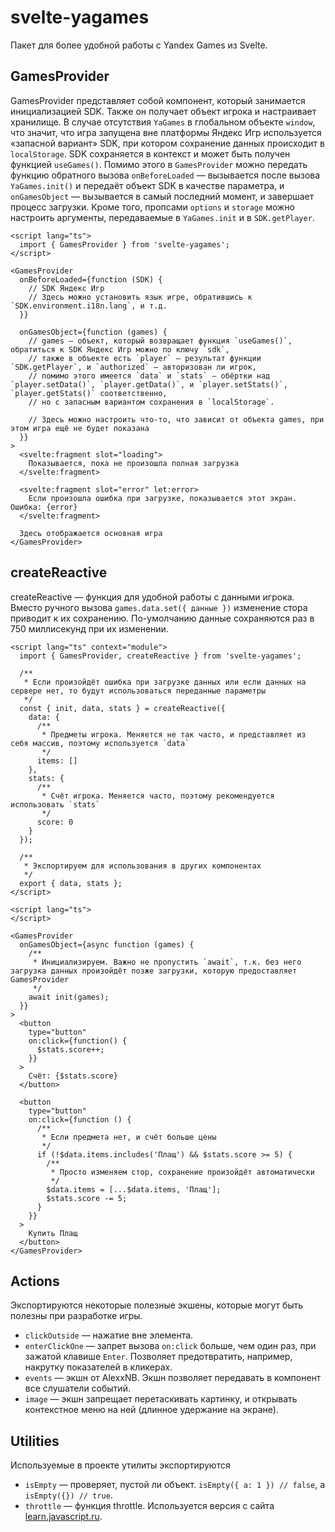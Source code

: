# svelte-yagames

Пакет для более удобной работы с Yandex Games из Svelte.

## GamesProvider

GamesProvider представляет собой компонент, который занимается инициализацией SDK. Также он получает объект игрока и настраивает хранилище. В случае отсутствия `YaGames` в глобальном объекте `window`, что значит, что игра запущена вне платформы Яндекс Игр используется «запасной вариант» SDK, при котором сохранение данных происходит в `localStorage`. SDK сохраняется в контекст и может быть получен функцией `useGames()`. Помимо этого в `GamesProvider` можно передать функцию обратного вызова `onBeforeLoaded` — вызывается после вызова `YaGames.init()` и передаёт объект SDK в качестве параметра, и `onGamesObject` — вызывается в самый последний момент, и завершает процесс загрузки.
Кроме того, пропсами `options` и `storage` можно настроить аргументы, передаваемые в `YaGames.init` и в `SDK.getPlayer`.

```svelte
<script lang="ts">
  import { GamesProvider } from 'svelte-yagames';
</script>

<GamesProvider
  onBeforeLoaded={function (SDK) {
    // SDK Яндекс Игр
    // Здесь можно установить язык игре, обратившись к `SDK.environment.i18n.lang`, и т.д.
  }}

  onGamesObject={function (games) {
    // games — объект, который возвращает функция `useGames()`, обратиться к SDK Яндекс Игр можно по ключу `sdk`,
    // также в объекте есть `player` — результат функции `SDK.getPlayer`, и `authorized` — авторизован ли игрок,
    // помимо этого имеется `data` и `stats` — обёртки над `player.setData()`, `player.getData()`, и `player.setStats()`, `player.getStats()` соответственно,
    // но с запасным вариантом сохранения в `localStorage`.

    // Здесь можно настроить что-то, что зависит от объекта games, при этом игра ещё не будет показана
  }}
>
  <svelte:fragment slot="loading">
    Показывается, пока не произошла полная загрузка
  </svelte:fragment>

  <svelte:fragment slot="error" let:error>
    Если произошла ошибка при загрузке, показывается этот экран. Ошибка: {error}
  </svelte:fragment>

  Здесь отображается основная игра
</GamesProvider>
```

## createReactive

createReactive — функция для удобной работы с данными игрока. Вместо ручного вызова `games.data.set({ данные })` изменение стора приводит к их сохранению. По-умолчанию данные сохраняются раз в 750 миллисекунд при их изменении.

```svelte
<script lang="ts" context="module">
  import { GamesProvider, createReactive } from 'svelte-yagames';

  /**
   * Если произойдёт ошибка при загрузке данных или если данных на сервере нет, то будут использоваться переданные параметры
   */
  const { init, data, stats } = createReactive({
    data: {
      /**
       * Предметы игрока. Меняется не так часто, и представляет из себя массив, поэтому используется `data`
       */
      items: []
    },
    stats: {
      /**
       * Счёт игрока. Меняется часто, поэтому рекомендуется использовать `stats`
       */
      score: 0
    }
  });

  /**
   * Экспортируем для использования в других компонентах
   */
  export { data, stats };
</script>

<script lang="ts">
</script>

<GamesProvider
  onGamesObject={async function (games) {
    /**
     * Инициализируем. Важно не пропустить `await`, т.к. без него загрузка данных произойдёт позже загрузки, которую предоставляет GamesProvider
     */
    await init(games);
  }}
>
  <button
    type="button"
    on:click={function() {
      $stats.score++;
    }}
  >
    Счёт: {$stats.score}
  </button>

  <button
    type="button"
    on:click={function () {
      /**
       * Если предмета нет, и счёт больше цены
       */
      if (!$data.items.includes('Плащ') && $stats.score >= 5) {
        /**
         * Просто изменяем стор, сохранение произойдёт автоматически
         */
        $data.items = [...$data.items, 'Плащ'];
        $stats.score -= 5;
      }
    }}
  >
    Купить Плащ
  </button>
</GamesProvider>
```

## Actions

Экспортируются некоторые полезные экшены, которые могут быть полезны при разработке игры.

- `clickOutside` — нажатие вне элемента.
- `enterClickOne` — запрет вызова `on:click` больше, чем один раз, при зажатой клавише `Enter`. Позволяет предотвратить, например, накрутку показателей в кликерах.
- `events` — экшн от AlexxNB. Экшн позволяет передавать в компонент все слушатели событий.
- `image` — экшн запрещает перетаскивать картинку, и открывать контекстное меню на ней (длинное удержание на экране).

## Utilities

Используемые в проекте утилиты экспортируются

- `isEmpty` — проверяет, пустой ли объект. `isEmpty({ a: 1 }) // false`, а `isEmpty({}) // true`.
- `throttle` — функция throttle. Используется версия с сайта [learn.javascript.ru](https://learn.javascript.ru/task/throttle).